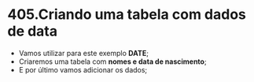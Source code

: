 # 405.Criando uma tabela com dados de data

- Vamos utilizar para este exemplo **DATE**;
- Criaremos uma tabela com **nomes e data de nascimento**;
- E por último vamos adicionar os dados;